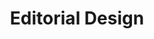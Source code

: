 ---
title: "Editorial Design"
description: "Books and covers crafted to deliver clean storytelling — where words are transformed into visual experiences through graphic design."
header_image: "/svg/header/editorial-design.svg"
header_color: "#09adad"
---